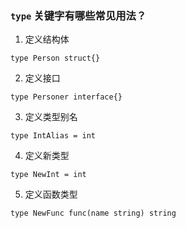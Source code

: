 ### `type` 关键字有哪些常见用法？

1. 定义结构体
````
type Person struct{}
````
2. 定义接口
````
type Personer interface{}
````
3. 定义类型别名
````
type IntAlias = int
````
4. 定义新类型
````
type NewInt = int
````
5. 定义函数类型
````
type NewFunc func(name string) string
````

